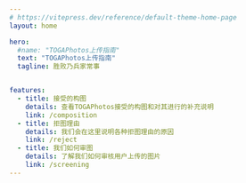 ```yaml
---
# https://vitepress.dev/reference/default-theme-home-page
layout: home

hero:
  #name: "TOGAPhotos上传指南"
  text: "TOGAPhotos上传指南"
  tagline: 胜败乃兵家常事


features:
  - title: 接受的构图
    details: 查看TOGAPhotos接受的构图和对其进行的补充说明
    link: /composition
  - title: 拒图理由
    details: 我们会在这里说明各种拒图理由的原因
    link: /reject
  - title: 我们如何审图
    details: 了解我们如何审核用户上传的图片
    link: /screening
---
```


